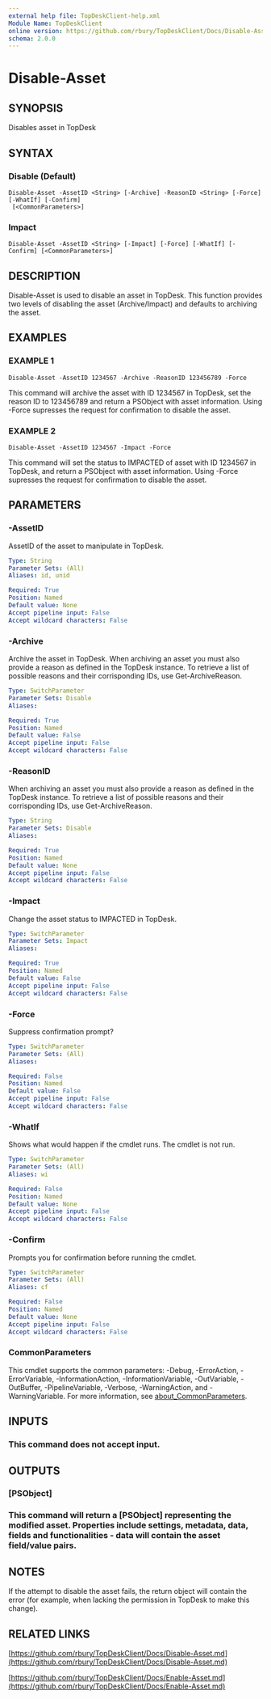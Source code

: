 ```yaml
---
external help file: TopDeskClient-help.xml
Module Name: TopDeskClient
online version: https://github.com/rbury/TopDeskClient/Docs/Disable-Asset.md
schema: 2.0.0
---
```


# Disable-Asset

## SYNOPSIS
Disables asset in TopDesk

## SYNTAX

### Disable (Default)
```
Disable-Asset -AssetID <String> [-Archive] -ReasonID <String> [-Force] [-WhatIf] [-Confirm]
 [<CommonParameters>]
```

### Impact
```
Disable-Asset -AssetID <String> [-Impact] [-Force] [-WhatIf] [-Confirm] [<CommonParameters>]
```

## DESCRIPTION
Disable-Asset is used to disable an asset in TopDesk.
This function provides two levels of disabling the asset (Archive/Impact) and defaults to archiving the asset.

## EXAMPLES

### EXAMPLE 1
```
Disable-Asset -AssetID 1234567 -Archive -ReasonID 123456789 -Force
```

This command will archive the asset with ID 1234567 in TopDesk, set the reason ID to 123456789 and return a PSObject with asset information.
Using -Force supresses the request for confirmation to disable the asset.

### EXAMPLE 2
```
Disable-Asset -AssetID 1234567 -Impact -Force
```

This command will set the status to IMPACTED of asset with ID 1234567 in TopDesk, and return a PSObject with asset information.
Using -Force supresses the request for confirmation to disable the asset.

## PARAMETERS

### -AssetID
AssetID of the asset to manipulate in TopDesk.

```yaml
Type: String
Parameter Sets: (All)
Aliases: id, unid

Required: True
Position: Named
Default value: None
Accept pipeline input: False
Accept wildcard characters: False
```

### -Archive
Archive the asset in TopDesk.
When archiving an asset you must also provide a reason as defined in the TopDesk instance.
To retrieve a list of possible reasons and their corrisponding IDs, use Get-ArchiveReason.

```yaml
Type: SwitchParameter
Parameter Sets: Disable
Aliases:

Required: True
Position: Named
Default value: False
Accept pipeline input: False
Accept wildcard characters: False
```

### -ReasonID
When archiving an asset you must also provide a reason as defined in the TopDesk instance.
To retrieve a list of possible reasons and their corrisponding IDs, use Get-ArchiveReason.

```yaml
Type: String
Parameter Sets: Disable
Aliases:

Required: True
Position: Named
Default value: None
Accept pipeline input: False
Accept wildcard characters: False
```

### -Impact
Change the asset status to IMPACTED in TopDesk.

```yaml
Type: SwitchParameter
Parameter Sets: Impact
Aliases:

Required: True
Position: Named
Default value: False
Accept pipeline input: False
Accept wildcard characters: False
```

### -Force
Suppress confirmation prompt?

```yaml
Type: SwitchParameter
Parameter Sets: (All)
Aliases:

Required: False
Position: Named
Default value: False
Accept pipeline input: False
Accept wildcard characters: False
```

### -WhatIf
Shows what would happen if the cmdlet runs.
The cmdlet is not run.

```yaml
Type: SwitchParameter
Parameter Sets: (All)
Aliases: wi

Required: False
Position: Named
Default value: None
Accept pipeline input: False
Accept wildcard characters: False
```

### -Confirm
Prompts you for confirmation before running the cmdlet.

```yaml
Type: SwitchParameter
Parameter Sets: (All)
Aliases: cf

Required: False
Position: Named
Default value: None
Accept pipeline input: False
Accept wildcard characters: False
```

### CommonParameters
This cmdlet supports the common parameters: -Debug, -ErrorAction, -ErrorVariable, -InformationAction, -InformationVariable, -OutVariable, -OutBuffer, -PipelineVariable, -Verbose, -WarningAction, and -WarningVariable. For more information, see [about_CommonParameters](http://go.microsoft.com/fwlink/?LinkID=113216).

## INPUTS

### This command does not accept input.
## OUTPUTS

### [PSObject]
### This command will return a [PSObject] representing the modified asset. Properties include settings, metadata, data, fields and functionalities - data will contain the asset field/value pairs.
## NOTES
If the attempt to disable the asset fails, the return object will contain the error (for example, when lacking the permission in TopDesk to make this change).

## RELATED LINKS

[https://github.com/rbury/TopDeskClient/Docs/Disable-Asset.md](https://github.com/rbury/TopDeskClient/Docs/Disable-Asset.md)

[https://github.com/rbury/TopDeskClient/Docs/Enable-Asset.md](https://github.com/rbury/TopDeskClient/Docs/Enable-Asset.md)

